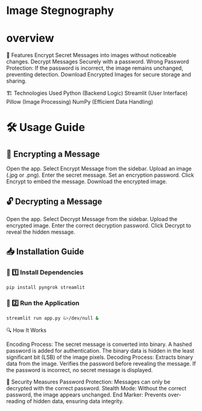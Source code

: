 # Image Stegnography

# overview

🚀 Features
Encrypt Secret Messages into images without noticeable changes.
Decrypt Messages Securely with a password. 
Wrong Password Protection: If the password is incorrect, the image remains unchanged, preventing detection.
Download Encrypted Images for secure storage and sharing.

🏗️ Technologies Used
Python (Backend Logic)
Streamlit (User Interface)
Pillow (Image Processing)
NumPy (Efficient Data Handling)

# 🛠️ Usage Guide
## 🔐 Encrypting a Message
Open the app.
Select Encrypt Message from the sidebar.
Upload an image (.jpg or .png).
Enter the secret message.
Set an encryption password.
Click Encrypt to embed the message.
Download the encrypted image.
## 🔓 Decrypting a Message
Open the app.
Select Decrypt Message from the sidebar.
Upload the encrypted image.
Enter the correct decryption password.
Click Decrypt to reveal the hidden message.
## 📥 Installation Guide
### 🔹 1️⃣ Install Dependencies
```bash
pip install pyngrok streamlit
```
### 🔹 2️⃣ Run the Application
```bash
streamlit run app.py &>/dev/null &
```
🔍 How It Works

Encoding Process:
The secret message is converted into binary.
A hashed password is added for authentication.
The binary data is hidden in the least significant bit (LSB) of the image pixels.
Decoding Process:
Extracts binary data from the image.
Verifies the password before revealing the message.
If the password is incorrect, no secret message is displayed.

🔐 Security Measures
Password Protection: Messages can only be decrypted with the correct password.
Stealth Mode: Without the correct password, the image appears unchanged.
End Marker: Prevents over-reading of hidden data, ensuring data integrity.
